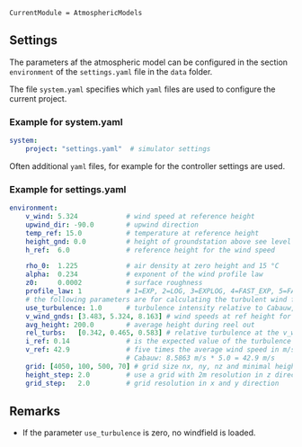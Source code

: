 ```@meta
CurrentModule = AtmosphericModels
```

## Settings
The parameters af the atmospheric model can be configured in the section `environment` of the `settings.yaml` file in the `data` folder.

The file `system.yaml` specifies which `yaml` files are used to configure
the current project.

### Example for system.yaml
```yaml
system:
    project: "settings.yaml"  # simulator settings
```
Often additional `yaml` files, for example for the controller settings are used.

### Example for settings.yaml
```yaml
environment:
    v_wind: 5.324            # wind speed at reference height          [m/s]
    upwind_dir: -90.0        # upwind direction                        [deg]
    temp_ref: 15.0           # temperature at reference height         [°C]
    height_gnd: 0.0          # height of groundstation above see level [m]
    h_ref:  6.0              # reference height for the wind speed     [m]

    rho_0:  1.225            # air density at zero height and 15 °C    [kg/m³]
    alpha:  0.234            # exponent of the wind profile law
    z0:     0.0002           # surface roughness                       [m]
    profile_law: 1           # 1=EXP, 2=LOG, 3=EXPLOG, 4=FAST_EXP, 5=FAST_LOG, 6=FAST_EXPLOG
    # the following parameters are for calculating the turbulent wind field using the Mann model
    use_turbulence: 1.0      # turbulence intensity relative to Cabauw, NL
    v_wind_gnds: [3.483, 5.324, 8.163] # wind speeds at ref height for calculating the turbulent wind field [m/s]
    avg_height: 200.0        # average height during reel out          [m]
    rel_turbs:   [0.342, 0.465, 0.583] # relative turbulence at the v_wind_gnds
    i_ref: 0.14              # is the expected value of the turbulence intensity at 15 m/s.
    v_ref: 42.9              # five times the average wind speed in m/s at hub height over the full year    [m/s]
                             # Cabauw: 8.5863 m/s * 5.0 = 42.9 m/s
    grid: [4050, 100, 500, 70] # grid size nx, ny, nz and minimal height z_min                              [m]
    height_step: 2.0         # use a grid with 2m resolution in z direction                                 [m]
    grid_step:   2.0         # grid resolution in x and y direction    [m]
```

## Remarks
- If the parameter `use_turbulence` is zero, no windfield is loaded.